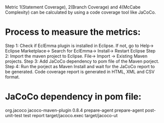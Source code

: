 Metric 1(Statement Coverage), 2(Branch Coverage) and 4(McCabe Complexity) can be calculated by using a code coverage tool like JaCoCo.
# Process to measure the metrics:
Step 1: Check if EclEmma plugin is installed in Eclipse. If not, go to Help-> Eclipse Marketplace-> Search for EclEmma-> Install->               Restart Eclipse 
Step 2: Import the maven project to Eclipse. File-> Import -> Existing Maven projects.
Step 3: Add JaCoCo dependency to pom file of the Maven porject.
Step 4: Run the porject as Maven Install and wait for the JaCoCo report to be generated. Code coverage report is generated in HTML, XML         and CSV format. 

# JaCoCo dependency in pom file:
<plugin>
				<groupId>org.jacoco</groupId>
				<artifactId>jacoco-maven-plugin</artifactId>
				<version>0.8.4</version>
				<executions>
					<execution>
						<id>prepare-agent</id>
						<goals>
							<goal>prepare-agent</goal>
						</goals>
					</execution>
					<execution>
						<id>post-unit-test</id>
						<phase>test</phase>
						<goals>
							<goal>report</goal>
						</goals>
						<configuration>
							 <!--Sets the path to the file which contains the execution data.-->
							<dataFile>target/jacoco.exec</dataFile>
							 <!--Sets the output directory for the code coverage report.-->
							<outputDirectory>target/jacoco-ut</outputDirectory>
						</configuration>
					</execution>
				</executions>
			</plugin>

